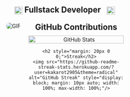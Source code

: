 <h2 style="text-align: center; margin-bottom: 20px;">
  <img src="https://komarev.com/ghpvc/?username=kakarot2905&color=dc143c&style=for-the-badge" alt="Profile Views" style="height: 21px; vertical-align: middle;">
  Fullstack Developer
  <a href="https://your-portfolio-link" style="text-decoration: none; margin-left: 10px;">
    <img src="https://img.shields.io/badge/Portfolio-543DE0?style=for-the-badge&logo=About.me&logoColor=white" alt="Portfolio" style="height: 22px; vertical-align: middle;">
  </a>
</h2>

<div style="display: flex; flex-wrap: wrap; justify-content: center; gap: 20px; align-items: flex-start;">
  <!-- GIF Section -->
  <img alt="GIF" src="./Assets/amv.gif" style="max-width: 40%; height: auto; border-radius: 20px; border: 1px solid white;" />

  <!-- GitHub Stats Section -->
  <div style="max-width: 50%; width: 100%; text-align: center;">
    <h2 style="margin: 0;">GitHub Contributions</h2>
    <img src="https://github-readme-stats.vercel.app/api?username=kakarot2905&show_icons=true&hide_title=true&count_private=true&hide=prs&theme=merko" alt="GitHub Stats" style="display: block; margin: 10px auto; width: 100%; max-width: 100%;"/>

    <h2 style="margin: 20px 0 0;">Streak</h2>
    <img src="https://github-readme-streak-stats.herokuapp.com/?user=kakarot2905&theme=radical" alt="GitHub Streak" style="display: block; margin: 10px auto; width: 100%; max-width: 100%;"/>
  </div>
</div>


